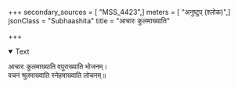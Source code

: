 +++
secondary_sources = [ "MSS_4423",]
meters = [ "अनुष्टुप् (श्लोक)",]
jsonClass = "Subhaashita"
title = "आचारः कुलमाख्याति"

+++

<details open><summary>Text</summary>

आचारः कुलमाख्याति वपुराख्याति भोजनम्।  
वचनं श्रुतमाख्याति स्नेहमाख्याति लोचनम्॥
</details>
